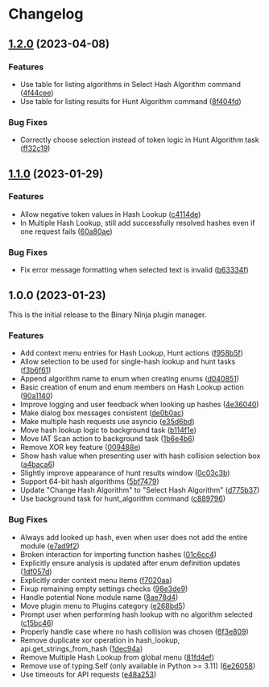 # Changelog

## [1.2.0](https://github.com/cxiao/hashdb_bn/compare/v1.1.0...v1.2.0) (2023-04-08)


### Features

* Use table for listing algorithms in Select Hash Algorithm command ([4f44cee](https://github.com/cxiao/hashdb_bn/commit/4f44ceeebf294ad4b9aa0f87a51cc4e2863cc602))
* Use table for listing results for Hunt Algorithm command ([8f404fd](https://github.com/cxiao/hashdb_bn/commit/8f404fd9213b2a720c12dc2dc6f71293e7b30ac3))


### Bug Fixes

* Correctly choose selection instead of token logic in Hunt Algorithm task ([ff32c19](https://github.com/cxiao/hashdb_bn/commit/ff32c191852a382048116ae1c7bfef53e2573baf))

## [1.1.0](https://github.com/cxiao/hashdb_bn/compare/v1.0.0...v1.1.0) (2023-01-29)


### Features

* Allow negative token values in Hash Lookup ([c4114de](https://github.com/cxiao/hashdb_bn/commit/c4114de9fe32b45558840f8cc3ee645a7e8cfa5d))
* In Multiple Hash Lookup, still add successfully resolved hashes even if one request fails ([60a80ae](https://github.com/cxiao/hashdb_bn/commit/60a80aec0ccbbbfc81df3435a11aa6b257771cbc))


### Bug Fixes

* Fix error message formatting when selected text is invalid ([b63334f](https://github.com/cxiao/hashdb_bn/commit/b63334fde24e8474b6046620f72dc63a956e0824))

## 1.0.0 (2023-01-23)

This is the initial release to the Binary Ninja plugin manager.

### Features

* Add context menu entries for Hash Lookup, Hunt actions ([f958b5f](https://github.com/cxiao/hashdb_bn/commit/f958b5f942fe0051ea72e05f3a8eb417d8a505c4))
* Allow selection to be used for single-hash lookup and hunt tasks ([f3b6f61](https://github.com/cxiao/hashdb_bn/commit/f3b6f61fd759cfd39e078a0b0bf1373ceddcdc7e))
* Append algorithm name to enum when creating enums ([d040851](https://github.com/cxiao/hashdb_bn/commit/d040851ce8e58f7388f1977aaf95b71147976e62))
* Basic creation of enum and enum members on Hash Lookup action ([90a1140](https://github.com/cxiao/hashdb_bn/commit/90a1140a47de20be7288adf6ee0d72101a3bb049))
* Improve logging and user feedback when looking up hashes ([4e36040](https://github.com/cxiao/hashdb_bn/commit/4e36040f5331fa10e086cf2d59d08a7e0462fe5c))
* Make dialog box messages consistent ([de0b0ac](https://github.com/cxiao/hashdb_bn/commit/de0b0ac0ba2bcb02a5f01b2a549370e34ccaf3d3))
* Make multiple hash requests use asyncio ([e35d6bd](https://github.com/cxiao/hashdb_bn/commit/e35d6bdf0a157a1d2a0b463ddb468df3cc2eb8fe))
* Move hash lookup logic to background task ([b114f1e](https://github.com/cxiao/hashdb_bn/commit/b114f1ebd2bd7360e15580b62b22ab42584b052b))
* Move IAT Scan action to background task ([1b6e4b6](https://github.com/cxiao/hashdb_bn/commit/1b6e4b6e16d96f96ac5b280c93fc83dc73b6a200))
* Remove XOR key feature ([009488e](https://github.com/cxiao/hashdb_bn/commit/009488e75f0ee35efae92d9d8fa361461d960455))
* Show hash value when presenting user with hash collision selection box ([a4baca6](https://github.com/cxiao/hashdb_bn/commit/a4baca63a993a605dc5769d46700ac230028132f))
* Slightly improve appearance of hunt results window ([0c03c3b](https://github.com/cxiao/hashdb_bn/commit/0c03c3b0c4f45c8082fd962d8fb009f8d63d5fe2))
* Support 64-bit hash algorithms ([5bf7479](https://github.com/cxiao/hashdb_bn/commit/5bf7479bc4ccccf35ec0dc555ab59607efcd882c))
* Update "Change Hash Algorithm" to "Select Hash Algorithm" ([d775b37](https://github.com/cxiao/hashdb_bn/commit/d775b3756dba06bcf51d4934cb9fbae54e3809de))
* Use background task for hunt_algorithm command ([c889796](https://github.com/cxiao/hashdb_bn/commit/c889796580bbbc0573b244da7c5e71039a7c2230))


### Bug Fixes

* Always add looked up hash, even when user does not add the entire module ([e7ad9f2](https://github.com/cxiao/hashdb_bn/commit/e7ad9f207b748075ba94dec737a9b7559245e11a))
* Broken interaction for importing function hashes ([01c6cc4](https://github.com/cxiao/hashdb_bn/commit/01c6cc4d0e0bd64f266933f0ffb1a9f9f5baaaf0))
* Explicitly ensure analysis is updated after enum definition updates ([1df057d](https://github.com/cxiao/hashdb_bn/commit/1df057d9694c9a1a1f27e4d82c6d2a0ef45cf94c))
* Explicitly order context menu items ([f7020aa](https://github.com/cxiao/hashdb_bn/commit/f7020aa9b495d8c689b5343096807bbbb8461b2a))
* Fixup remaining empty settings checks ([98e3de9](https://github.com/cxiao/hashdb_bn/commit/98e3de99291736369b4401cc9e76b5483052a6ff))
* Handle potential None module name ([8ae78d4](https://github.com/cxiao/hashdb_bn/commit/8ae78d4b55b978bfd52c6e8ec61ffbfb65d32cd1))
* Move plugin menu to Plugins category ([e268bd5](https://github.com/cxiao/hashdb_bn/commit/e268bd57b7a4e612ba239d8e937b69d61538b5ff))
* Prompt user when performing hash lookup with no algorithm selected ([c15bc46](https://github.com/cxiao/hashdb_bn/commit/c15bc4682ba240e3c4723483886cc23cbf8b9001))
* Properly handle case where no hash collision was chosen ([6f3e809](https://github.com/cxiao/hashdb_bn/commit/6f3e8096c2b3adcc84ca8bf92ae0d7c6dfeb211e))
* Remove duplicate xor operation in hash_lookup, api.get_strings_from_hash ([1dec94a](https://github.com/cxiao/hashdb_bn/commit/1dec94a981f35d1c48ab20c8cdedc27735c611de))
* Remove Multiple Hash Lookup from global menu ([81fd4ef](https://github.com/cxiao/hashdb_bn/commit/81fd4efc716f8a19a65a4195beebf3a7bc5d7fb1))
* Remove use of typing.Self (only available in Python &gt;= 3.11) ([6e26058](https://github.com/cxiao/hashdb_bn/commit/6e26058384c173a253f13a8a8e4417d0ce43fa83))
* Use timeouts for API requests ([e48a253](https://github.com/cxiao/hashdb_bn/commit/e48a2534781a1d387950b833c0e551caa87d4d59))
